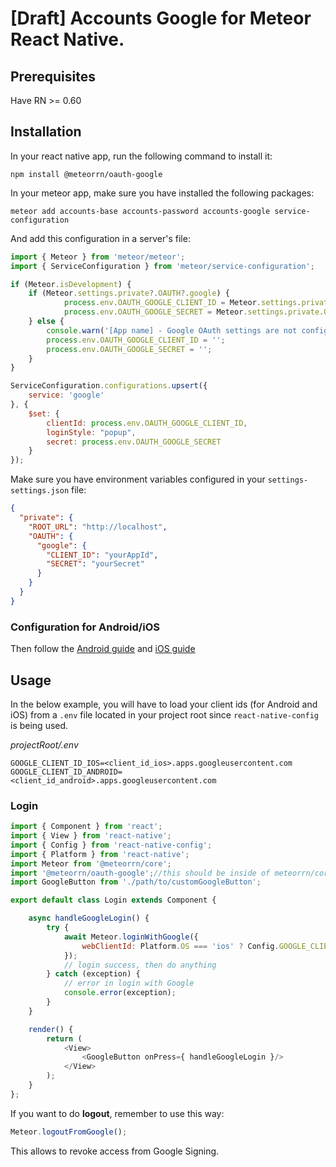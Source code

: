 # [Draft] Accounts Google for Meteor React Native.

## Prerequisites

Have RN >= 0.60

## Installation

In your react native app, run the following command to install it:

```shell
npm install @meteorrn/oauth-google
```

In your meteor app, make sure you have installed the following packages:

```shell
meteor add accounts-base accounts-password accounts-google service-configuration
```

And add this configuration in a server's file:

```js
import { Meteor } from 'meteor/meteor';
import { ServiceConfiguration } from 'meteor/service-configuration';

if (Meteor.isDevelopment) {
	if (Meteor.settings.private?.OAUTH?.google) {
			process.env.OAUTH_GOOGLE_CLIENT_ID = Meteor.settings.private.OAUTH.google.CLIENT_ID;
			process.env.OAUTH_GOOGLE_SECRET = Meteor.settings.private.OAUTH.google.SECRET;
	} else {
		console.warn('[App name] - Google OAuth settings are not configured.');
		process.env.OAUTH_GOOGLE_CLIENT_ID = '';
		process.env.OAUTH_GOOGLE_SECRET = '';
	}
}

ServiceConfiguration.configurations.upsert({
	service: 'google'
}, {
	$set: {
		clientId: process.env.OAUTH_GOOGLE_CLIENT_ID,
		loginStyle: "popup",
		secret: process.env.OAUTH_GOOGLE_SECRET
	}
});
```

Make sure you have environment variables configured in your `settings-settings.json` file:

```json
{
  "private": {
    "ROOT_URL": "http://localhost",
    "OAUTH": {
      "google": {
        "CLIENT_ID": "yourAppId",
        "SECRET": "yourSecret"
      }
    }
  }
}
```
### Configuration for Android/iOS

Then follow the 
[Android guide](https://github.com/react-native-google-signin/google-signin/blob/master/docs/android-guide.md) and 
[iOS guide](https://github.com/react-native-google-signin/google-signin/blob/master/docs/ios-guide.md)

## Usage

In the below example, you will have to load your client ids (for Android and iOS) from a `.env` file located in your 
project root since `react-native-config` is being used.

_projectRoot/.env_
```
GOOGLE_CLIENT_ID_IOS=<client_id_ios>.apps.googleusercontent.com
GOOGLE_CLIENT_ID_ANDROID=<client_id_android>.apps.googleusercontent.com
```

### Login

```js
import { Component } from 'react';
import { View } from 'react-native';
import { Config } from 'react-native-config';
import { Platform } from 'react-native';
import Meteor from '@meteorrn/core';
import '@meteorrn/oauth-google';//this should be inside of meteorrn/core package (PR is needed).
import GoogleButton from './path/to/customGoogleButton';

export default class Login extends Component {

	async handleGoogleLogin() {
		try {
			await Meteor.loginWithGoogle({
				webClientId: Platform.OS === 'ios' ? Config.GOOGLE_CLIENT_ID_IOS : Config.GOOGLE_CLIENT_ID_ANDROID
			});
			// login success, then do anything
		} catch (exception) {
			// error in login with Google
			console.error(exception);
		}
	}

	render() {
		return (
			<View>
				<GoogleButton onPress={ handleGoogleLogin }/>
			</View>
		);
	}
};
```

If you want to do **logout**, remember to use this way:

```js
Meteor.logoutFromGoogle();
```

This allows to revoke access from Google Signing.
